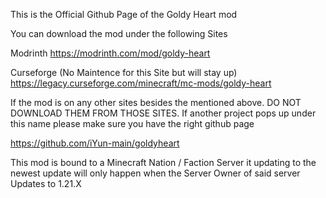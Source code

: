 This is the Official Github Page of the Goldy Heart mod

You can download the mod under the following Sites

Modrinth
https://modrinth.com/mod/goldy-heart

Curseforge (No Maintence for this Site but will stay up)
https://legacy.curseforge.com/minecraft/mc-mods/goldy-heart

If the mod is on any other sites besides the mentioned above. DO NOT DOWNLOAD THEM FROM THOSE SITES.
If another project pops up under this name please make sure you have the right github page

https://github.com/iYun-main/goldyheart

This mod is bound to a Minecraft Nation / Faction Server 
it updating to the newest update will only happen when the Server Owner of said server Updates to 1.21.X
